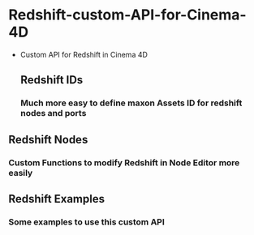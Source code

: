# Redshift-custom-API-for-Cinema-4D

- Custom API for Redshift in Cinema 4D
  
  ## Redshift IDs
  
  ### Much more easy to define maxon Assets ID for redshift nodes and ports

## Redshift Nodes

### Custom Functions to modify Redshift in Node Editor more easily

## Redshift Examples

### Some examples to use this custom API